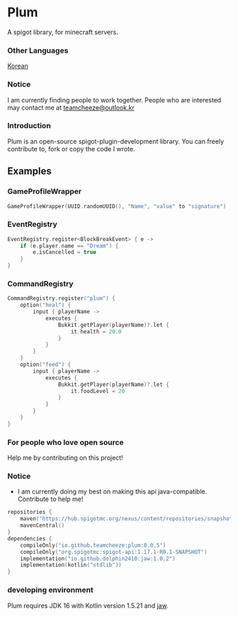 # Plum
A spigot library, for minecraft servers.

### Other Languages
[Korean](./README_KR.md)

### Notice
I am currently finding people to work together. People who are interested may contact me at [teamcheeze@outlook.kr](https://teamcheeze@outlook.kr)

### Introduction
Plum is an open-source spigot-plugin-development library. You can freely contribute to, fork or copy the code I wrote.

## Examples
### GameProfileWrapper
```kotlin
GameProfileWrapper(UUID.randomUUID(), "Name", "value" to "signature")
```
### EventRegistry
```kotlin
EventRegistry.register<BlockBreakEvent> { e ->
    if (e.player.name == "Dream") {
        e.isCancelled = true
    }
}
```

### CommandRegistry
```kotlin
CommandRegistry.register("plum") {
    option("heal") {
        input { playerName ->
            executes {
                Bukkit.getPlayer(playerName)?.let {
                    it.health = 20.0
                }
            }
        }
    }
    option("feed") {
        input { playerName ->
            executes {
                Bukkit.getPlayer(playerName)?.let {
                    it.foodLevel = 20
                }
            }
        }
    }
}
```

### For people who love open source
Help me by contributing on this project!

### Notice
- I am currently doing my best on making this api java-compatible. Contribute to help me!
```kotlin
repositories {
    maven("https://hub.spigotmc.org/nexus/content/repositories/snapshots/")
    mavenCentral()
}
dependencies {
    compileOnly("io.github.teamcheeze:plum:0.0.5")
    compileOnly("org.spigotmc:spigot-api:1.17.1-R0.1-SNAPSHOT")
    implementation("io.github.dolphin2410:jaw:1.0.2")
    implementation(kotlin("stdlib"))
}
```

### developing environment
Plum requires JDK 16 with Kotlin version 1.5.21 and [jaw](https://github.com/TeamCheeze/jaw).
